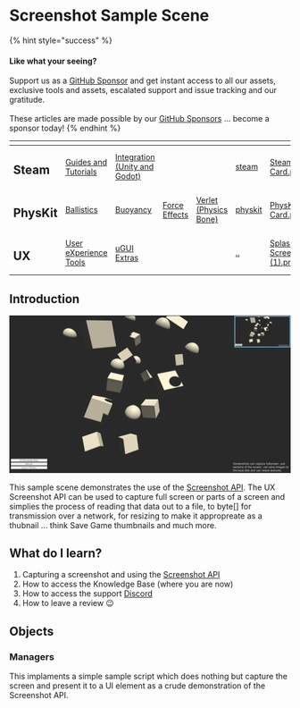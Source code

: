 # Screenshot Sample Scene

{% hint style="success" %}
#### Like what your seeing?

Support us as a [GitHub Sponsor](../../../../become-a-sponsor/) and get instant access to all our assets, exclusive tools and assets, escalated support and issue tracking and our gratitude.\
\
These articles are made possible by our [GitHub Sponsors](../../../../become-a-sponsor/) ... become a sponsor today!
{% endhint %}

<table data-view="cards"><thead><tr><th></th><th></th><th></th><th></th><th></th><th data-hidden data-card-target data-type="content-ref"></th><th data-hidden data-card-cover data-type="files"></th></tr></thead><tbody><tr><td><h2>Steam</h2></td><td><a href="../../../../company/steam/">Guides and Tutorials</a></td><td><a href="../../../steamworks/">Integration (Unity and Godot)</a></td><td></td><td></td><td><a href="../../../../company/steam/">steam</a></td><td><a href="../../../../.gitbook/assets/Steamworks Card.png">Steamworks Card.png</a></td></tr><tr><td><h2>PhysKit</h2></td><td><a href="../../../physkit/learning/sample-scenes/fantasy-style-ballistic-simulation.md">Ballistics</a></td><td><a href="../../../physkit/learning/sample-scenes/1-buoyancy-example.md">Buoyancy</a></td><td><a href="../../../physkit/learning/sample-scenes/1-force-effect-fields.md">Force Effects</a></td><td><a href="../../../physkit/learning/sample-scenes/2-verlet-spring-skinned-mesh.md">Verlet (Physics Bone)</a></td><td><a href="../../../physkit/">physkit</a></td><td><a href="../../../../.gitbook/assets/PhysKit Card.png">PhysKit Card.png</a></td></tr><tr><td><h2>UX</h2></td><td><a href="../core-concepts/">User eXperience Tools</a></td><td><a href="../ugui-extras/">uGUI Extras</a></td><td></td><td></td><td><a href="../../">..</a></td><td><a href="../../../../.gitbook/assets/Splash Screen (1).png">Splash Screen (1).png</a></td></tr></tbody></table>

## Introduction

![](<../../../../.gitbook/assets/image (161) (1).png>)

This sample scene demonstrates the use of the [Screenshot API](../../api/screenshot.md). The UX Screenshot API can be used to capture full screen or parts of a screen and simplies the process of reading that data out to a file, to byte\[] for transmission over a network, for resizing to make it appropreate as a thubnail ... think Save Game thumbnails and much more.

## What do I learn?

1. Capturing a screenshot and using the [Screenshot API](../../api/screenshot.md)
2. How to access the Knowledge Base (where you are now)
3. How to access the support [Discord ](https://discord.gg/6X3xrRc)
4. How to leave a review 😉

## Objects

### Managers

This implaments a simple sample script which does nothing but capture the screen and present it to a UI element as a crude demonstration of the Screenshot API.
